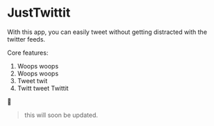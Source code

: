 # JustTwittit

With this app, you can easily tweet without getting distracted with the twitter feeds.

Core features:
1. Woops woops
2. Woops woops
3. Tweet twit
4. Twitt tweet Twittit

🤘


> this will soon be updated.